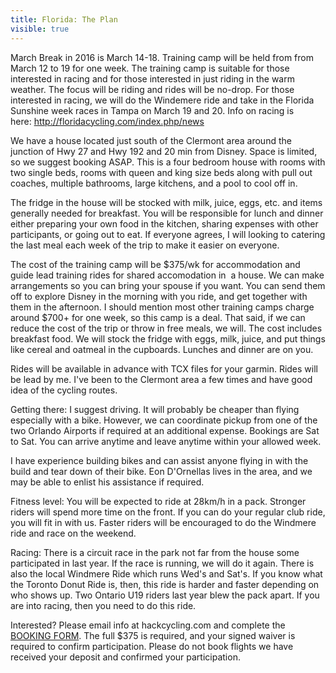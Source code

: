 ---title: Florida: The Planvisible: true---<p class="p1">
  March Break in 2016 is March 14-18. Training camp will be held from from March 12 to 19 for one week. The training camp is suitable for those interested in racing and for those interested in just riding in the warm weather. The focus will be riding and rides will be no-drop. For those interested in racing, we will do the Windemere ride and take in the Florida Sunshine week races in Tampa on March 19 and 20. Info on racing is here:&nbsp;<a href="http://floridacycling.com/index.php/news">http://floridacycling.com/index.php/news</a>
</p>

<p class="p1">
  We have a house located just south of the Clermont area around the junction of Hwy 27 and Hwy 192 and 20 min from Disney. Space is limited, so we suggest booking ASAP.&nbsp;This is a four bedroom house with rooms with two single beds, rooms with queen and king size beds along with pull out coaches, multiple bathrooms, large kitchens, and a pool to cool off in.
</p>

<p class="p1">
  The fridge in the house will be stocked with milk, juice, eggs, etc. and items generally needed for breakfast. You will be responsible for lunch and dinner either preparing your own food in the kitchen, sharing expenses with other participants, or going out to eat. If everyone agrees, I will looking to catering the last meal each week of the trip to make it easier on everyone.
</p>

<p class="p1">
  The cost of the training camp will be $375/wk for accommodation and guide lead training rides for shared accomodation in &nbsp;a house. We can make arrangements so you can bring your spouse if you want. You can send them off to explore Disney in the morning with you ride, and get together with them in the afternoon. I should mention most other training camps charge around $700+ for one week, so this camp is a deal. That said, if we can reduce the cost of the trip or throw in free meals, we will. The cost includes breakfast food. We will stock the fridge with eggs, milk, juice, and put things like cereal and oatmeal in the cupboards. Lunches and dinner are on you.
</p>

<p class="p1">
  Rides will be available in advance with TCX files for your garmin. Rides will be lead by me. I've been to the Clermont area a few times and have good idea of the cycling routes.
</p>

<p class="p1">
  Getting there: I suggest driving. It will probably be cheaper than flying especially with a bike. However, we can coordinate pickup from one of the two Orlando Airports if required at an additional expense. Bookings are Sat to Sat. You can arrive anytime and leave anytime within your allowed week.
</p>

<p class="p1">
  I have experience building bikes and can assist anyone flying in with the build and tear down of their bike. Eon D'Ornellas lives in the area, and we may be able to enlist his assistance if required.
</p>

<p class="p1">
  Fitness level: You will be expected to ride at 28km/h in a pack. Stronger riders will spend more time on the front. If you can do your regular club ride, you will fit in with us. Faster riders will be encouraged to do the Windmere ride and race on the weekend.
</p>

<p class="p1">
  Racing: There is a circuit race in the park not far from the house some participated in last year. If the race is running, we will do it again. There is also the local Windmere Ride which runs Wed's and Sat's. If you know what the Toronto Donut Ride is, then, this ride is harder and faster depending on who shows up. Two Ontario U19 riders last year blew the pack apart. If you are into racing,&nbsp;then you need to do this ride.
</p>

<p class="p1">
  Interested? Please email info at hackcycling.com and complete the <a href="http://goo.gl/forms/eWhXoiTY5J" target="_blank">BOOKING FORM</a>. The full $375 is required, and your&nbsp;signed waiver&nbsp;is required to confirm participation. Please do not book flights we have received your deposit and confirmed your participation.
</p>

<p class="p1">
  &nbsp;
</p>

<p class="p1">
  &nbsp;
</p>

&nbsp;

<p class="p1">
  &nbsp;
</p>